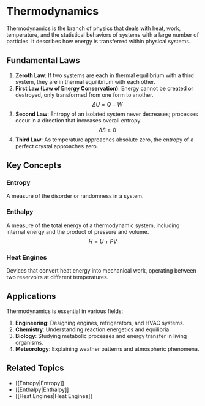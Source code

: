 # Thermodynamics

Thermodynamics is the branch of physics that deals with heat, work, temperature, and the statistical behaviors of systems with a large number of particles. It describes how energy is transferred within physical systems.

## Fundamental Laws

1. **Zeroth Law**: If two systems are each in thermal equilibrium with a third system, they are in thermal equilibrium with each other.
2. **First Law (Law of Energy Conservation)**: Energy cannot be created or destroyed, only transformed from one form to another.
   $$ \Delta U = Q - W $$
3. **Second Law**: Entropy of an isolated system never decreases; processes occur in a direction that increases overall entropy.
   $$ \Delta S \geq 0 $$
4. **Third Law**: As temperature approaches absolute zero, the entropy of a perfect crystal approaches zero.

## Key Concepts

### Entropy
A measure of the disorder or randomness in a system.

### Enthalpy
A measure of the total energy of a thermodynamic system, including internal energy and the product of pressure and volume.
$$ H = U + PV $$

### Heat Engines
Devices that convert heat energy into mechanical work, operating between two reservoirs at different temperatures.

## Applications

Thermodynamics is essential in various fields:
1. **Engineering**: Designing engines, refrigerators, and HVAC systems.
2. **Chemistry**: Understanding reaction energetics and equilibria.
3. **Biology**: Studying metabolic processes and energy transfer in living organisms.
4. **Meteorology**: Explaining weather patterns and atmospheric phenomena.

## Related Topics

- [[Entropy|Entropy]]
- [[Enthalpy|Enthalpy]]
- [[Heat Engines|Heat Engines]]
